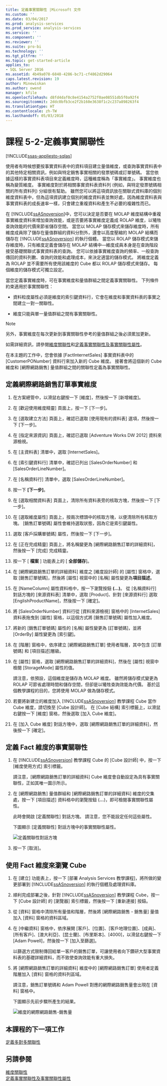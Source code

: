 ```yaml
---
title: 定義事實關聯性 |Microsoft 文件
ms.custom: ''
ms.date: 03/04/2017
ms.prod: analysis-services
ms.prod_service: analysis-services
ms.service: ''
ms.component: ''
ms.reviewer: ''
ms.suite: pro-bi
ms.technology: ''
ms.tgt_pltfrm: ''
ms.topic: get-started-article
applies_to:
- SQL Server 2016
ms.assetid: 4b49a078-6848-4286-bc71-cf4862d29064
caps.latest.revision: 19
author: Minewiskan
ms.author: owend
manager: kfile
ms.openlocfilehash: d8fd4daf0c8e4154a2752f0ae08551db5f0a92f4
ms.sourcegitcommit: 2ddc0bfb3ce2f2b160e3638f1c2c237a898263f4
ms.translationtype: HT
ms.contentlocale: zh-TW
ms.lasthandoff: 05/03/2018
---
```

# <a name="lesson-5-2---defining-a-fact-relationship"></a>課程 5-2-定義事實關聯性
[!INCLUDE[ssas-appliesto-sqlas](../includes/ssas-appliesto-sqlas.md)]

使用者有時候想要按事實資料表中的資料項目建立量值維度，或查詢事實資料表中的其他特定相關資訊，例如與特定銷售事實相關的發票號碼或訂單號碼。 當您依據這樣的事實資料表項目來定義維度時，這種維度稱為「事實維度」。 事實維度也稱為變質維度。 事實維度對於將相關事實資料表資料列 (例如，與特定發票號碼相關的所有資料列) 分組很有幫助。 雖然您可以將這項資訊放在關聯式資料庫的個別維度資料表中，但為這項資訊建立個別的維度資料表並無好處，因為維度資料表與事實資料表的成長速率一樣，只會建立重複資料和產生不必要的複雜性而已。  
  
在 [!INCLUDE[ssASnoversion](../includes/ssasnoversion-md.md)]中，您可以決定是否要在 MOLAP 維度結構中重複事實維度資料來增加查詢效能，或是否要將事實維度定義成 ROLAP 維度，以犧牲查詢效能的代價來節省儲存空間。 當您以 MOLAP 儲存模式來儲存維度時，所有維度成員除了儲存在量值群組的資料分割外，還會以高度壓縮的 MOLAP 結構而儲存在 [!INCLUDE[ssASnoversion](../includes/ssasnoversion-md.md)] 的執行個體。 當您以 ROLAP 儲存模式來儲存維度時，只有維度定義會儲存在 MOLAP 結構中—維度成員本身是在查詢階段接受基礎關聯式事實資料表的查詢。 您可以依據事實維度查詢的頻率、一般查詢傳回的資料列數、查詢的效能和處理成本，來決定適當的儲存模式。 將維度定義為 ROLAP 並不需要所有使用該維度的 Cube 都以 ROLAP 儲存模式來儲存。 每個維度的儲存模式可獨立設定。  
  
當您定義事實維度時，可在事實維度和量值群組之間定義事實關聯性。 下列條件約束適用於事實關聯性：  
  
-   資料粒度屬性必須是維度的索引鍵資料行，它會在維度和事實資料表的事實之間建立一對一關聯性。  
  
-   維度只能與單一量值群組之間有事實關聯性。  
  
> [!NOTE]  
> 另外，事實維度在每次更新到事實關聯性參考的量值群組之後必須累加更新。  
  
如需詳細資訊，請參閱[維度關聯性](../analysis-services/multidimensional-models-olap-logical-cube-objects/dimension-relationships.md)和[定義事實關聯性及事實關聯性屬性](../analysis-services/multidimensional-models/define-a-fact-relationship-and-fact-relationship-properties.md)。  
  
在本主題的工作中，您會依據 [FactInternetSales] 事實資料表中的 [CustomerPONumber] 資料行來加入新的 Cube 維度。 接著會將這個新的 Cube 維度和 [網際網路銷售] 量值群組之間的關聯性定義為事實關聯性。  
  
## <a name="defining-the-internet-sales-orders-fact-dimension"></a>定義網際網路銷售訂單事實維度  
  
1.  在方案總管中，以滑鼠右鍵按一下 [維度]，然後按一下 [新增維度]。  
  
2.  在 [歡迎使用維度精靈] 頁面上，按一下 [下一步]。  
  
3.  在 [選取建立方法] 頁面上，確認已選取 [使用現有的資料表] 選項，然後按一下 [下一步]。  
  
4.  在 [指定來源資訊] 頁面上，確認已選取 [Adventure Works DW 2012] 資料來源檢視。  
  
5.  在 [主資料表] 清單中，選取 [InternetSales]。  
  
6.  在 [索引鍵資料行] 清單中，確認已列出 [SalesOrderNumber] 和 [SalesOrderLineNumber]。  
  
7.  在 [名稱資料行] 清單中，選取 [SalesOrderLineNumber]。  
  
8.  按一下 **[下一步]**。  
  
9. 在 [選取相關資料表] 頁面上，清除所有資料表旁的核取方塊，然後按一下 [下一步]。  
  
10. 在 [選取維度屬性] 頁面上，按兩次標頭中的核取方塊，以便清除所有核取方塊。 [銷售訂單號碼] 屬性會維持選取狀態，因為它是索引鍵屬性。  
  
11. 選取 [客戶採購單號碼] 屬性，然後按一下 [下一步]。  
  
12. 在 [正在完成精靈] 頁面上，將名稱變更為 [網際網路銷售訂單的詳細資料]，然後按一下 [完成] 完成精靈。  
  
13. 按一下 [ **檔案** ] 功能表上的 [ **全部儲存**]。  
  
14. 在 [網際網路銷售訂單的詳細資料] 維度之 [維度設計師] 的 [屬性] 窗格中，選取 [銷售訂單號碼]，然後將 [屬性] 視窗中的 [名稱] 屬性變更為**項目描述**。  
  
15. 在 [NameColumn] 屬性資料格中，按一下瀏覽按鈕 **(…)**。 從 [名稱資料行] 對話方塊的 [來源資料表] 清單中，選取 [Product]、針對 [來源資料行] 選取 [EnglishProductName]，然後按一下 [確定]。  
  
16. 將 [SalesOrderNumber] 資料行從 [資料來源檢視] 窗格中的 [InternetSales] 資料表拖曳到 [屬性] 窗格，以這個方式將 [銷售訂單號碼] 屬性加入維度。  
  
17. 將新的 [銷售訂單號碼] 屬性的 [名稱] 屬性變更為 [訂單號碼]，並將 [OrderBy] 屬性變更為 [索引鍵]。  
  
18. 在 [階層] 窗格中，依序建立 [網際網路銷售訂單] 使用者階層，其中包含 [訂單號碼] 和 [項目描述]層級。  
  
19. 在 [屬性] 窗格，選取 [網際網路銷售訂單的詳細資料]，然後在 [屬性] 視窗中檢閱 [StorageMode] 屬性的值。  
  
    請注意，依預設，這個維度是儲存為 MOLAP 維度。 雖然將儲存模式變更為 ROLAP 可節省處理時間和儲存空間，但卻是以犧牲查詢效能為代價。 基於這個教學課程的目的，您將使用 MOLAP 做為儲存模式。  
  
20. 若要將新建立的維度加入 [!INCLUDE[ssASnoversion](../includes/ssasnoversion-md.md)] 教學課程 Cube 當作 Cube 維度，請切換至 [Cube 設計師]。 在 [Cube 結構] 索引標籤上，以滑鼠右鍵按一下 [維度] 窗格，然後選取 [加入 Cube 維度]。  
  
21. 在 [加入 Cube 維度] 對話方塊中，選取 [網際網路銷售訂單的詳細資料]，然後按一下 [確定]。  
  
## <a name="defining-a-fact-relationship-for-the-fact-dimension"></a>定義 Fact 維度的事實關聯性  
  
1.  在 [!INCLUDE[ssASnoversion](../includes/ssasnoversion-md.md)] 教學課程 Cube 的 [Cube 設計師] 中，按一下 [維度使用方式] 索引標籤。  
  
    請注意，[網際網路銷售訂單的詳細資料] Cube 維度會自動設定為具有事實關聯性，正如其唯一圖示所示。  
  
2.  在 [網際網路銷售] 量值群組和 [網際網路銷售訂單的詳細資料] 維度的交集處，按一下 [項目描述] 資料格中的瀏覽按鈕 (**…**)，即可檢閱事實關聯性屬性。  
  
    此時會開啟 [定義關聯性] 對話方塊。 請注意，您不能設定任何這些屬性。  
  
    下圖顯示 [定義關聯性] 對話方塊中的事實關聯性屬性。  
  
    ![定義關聯性對話方塊](../analysis-services/media/l5-factrelationship-2.gif "定義關聯性對話方塊")  
  
3.  按一下 [取消]。  
  
## <a name="browsing-the-cube-by-using-the-fact-dimension"></a>使用 Fact 維度來瀏覽 Cube  
  
1.  在 [建立] 功能表上，按一下 [部署 Analysis Services 教學課程]，將所做的變更部署到 [!INCLUDE[ssASnoversion](../includes/ssasnoversion-md.md)] 的執行個體及處理資料庫。  
  
2.  順利完成部署之後，針對 [!INCLUDE[ssASnoversion](../includes/ssasnoversion-md.md)] 教學課程 Cube，按一下 [Cube 設計師] 的 [瀏覽器] 索引標籤，然後按一下 [重新連接] 按鈕。  
  
3.  從 [資料] 窗格中清除所有量值和階層，然後將 [網際網路銷售 - 銷售量] 量值加入 [資料] 窗格的資料區域。  
  
4.  在 [中繼資料] 窗格中，依序展開 [客戶]、[位置]、[客戶地理位置]、[成員]、[所有客戶]、[澳大利亞]、[昆士蘭]、[布里斯本]、[4000]，以滑鼠右鍵按一下 [Adam Powell]，然後按一下 [加入至篩選]。  
  
    以篩選方式限制傳回給單一客戶的銷售訂單，可讓使用者向下鑽研大型事實資料表的基礎詳細資料，而不致使查詢效能有重大損失。  
  
5.  將 [網際網路銷售訂單的詳細資料] 維度中的 [網際網路銷售訂單] 使用者定義階層加入 [資料] 窗格的資料列區域。  
  
    請注意，銷售訂單號碼和 Adam Powell 對應的網際網路銷售量會出現在 [資料] 窗格中。  
  
    下圖顯示先前步驟所產生的結果。  
  
    ![維度的網際網路銷售-銷售量](../analysis-services/media/l5-factrelationship-3.gif "維度的網際網路銷售-銷售量")  
  
## <a name="next-task-in-lesson"></a>本課程的下一項工作  
[定義多對多關聯性](../analysis-services/lesson-5-3-defining-a-many-to-many-relationship.md)  
  
## <a name="see-also"></a>另請參閱  
[維度關聯性](../analysis-services/multidimensional-models-olap-logical-cube-objects/dimension-relationships.md)  
[定義事實關聯性及事實關聯性屬性](../analysis-services/multidimensional-models/define-a-fact-relationship-and-fact-relationship-properties.md)  
  
  
  
